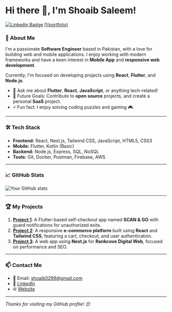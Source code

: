 # Hi there 👋, I'm Shoaib Saleem!

[![Linkedin Badge](https://img.shields.io/badge/-Connect-blue?style=flat-square&logo=Linkedin&logoColor=white&link=https://www.linkedin.com/in/yourprofile)](https://www.linkedin.com/in/shoaibsaleem0299) 
[[!(portfolio)](https://shoaibsaleem.vercel.app/)

### 🚀 About Me
I'm a passionate **Software Engineer** based in Pakistan, with a love for building web and mobile applications. I enjoy working with modern frameworks and have a keen interest in **Mobile App** and **responsive web development**.

Currently, I'm focused on developing projects using **React**, **Flutter**, and **Node.js**.

- 💬 Ask me about **Flutter**, **React**, **JavaScript**, or anything tech-related!
- 🎯 Future Goals: Contribute to **open source** projects, and create a personal **SaaS** project.
- ⚡ Fun fact: I enjoy solving coding puzzles and gaming 🎮.

---

### 🛠 Tech Stack
- **Frontend:** React, Next.js, Tailwind CSS, JavaScript, HTML5, CSS3
- **Mobile:** Flutter, Kotlin (Basic)
- **Backend:** Node.js, Express, SQL, NoSQL
- **Tools:** Git, Docker, Postman, Firebase, AWS

---

### 📈 GitHub Stats
![Your GitHub stats](https://github-readme-stats.vercel.app/api?username=shoaibsaleem0299&show_icons=true&theme=radical)

---

### 🏆 My Projects
1. **[Project 1](https://github.com/shoaibsaleem0299/Scan-and-Go)**: A Flutter-based self-checkout app named **SCAN & GO** with guard notifications for unauthorized exits.
2. **[Project 2](https://github.com/shoaibsaleem0299/Awesome-E-commerce)**: A responsive **e-commerce platform** built using **React** and **Tailwind CSS**, featuring a cart, checkout, and user authentication.
3. **[Project 3](https://github.com/shoaibsaleem0299/RankCove-Digital)**: A web app using **Next.js** for **Rankcove Digital Web**, focused on performance and SEO.

---

### 📫 Contact Me
- 📧 Email: shoaib0299@gmail.com
- 💼 [LinkedIn](https://www.linkedin.com/in/shoaibsaleem0299)
- 🌐 [Website](https://yourwebsite.com)

---

_Thanks for visiting my GitHub profile! 😊_
